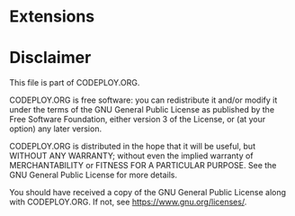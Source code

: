 
# Extensions


# Disclaimer

This file is part of CODEPLOY.ORG.

CODEPLOY.ORG is free software: you can redistribute it and/or modify it under the terms of the GNU General Public License as published by the Free Software Foundation, either version 3 of the License, or (at your option) any later version.

CODEPLOY.ORG is distributed in the hope that it will be useful, but WITHOUT ANY WARRANTY; without even the implied warranty of MERCHANTABILITY or FITNESS FOR A PARTICULAR PURPOSE. See the GNU General Public License for more details.

You should have received a copy of the GNU General Public License along with CODEPLOY.ORG. If not, see <https://www.gnu.org/licenses/>. 
